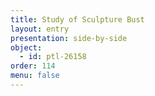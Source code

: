 ```yaml
---
title: Study of Sculpture Bust
layout: entry
presentation: side-by-side
object:
  - id: ptl-26158
order: 114
menu: false
---
```






